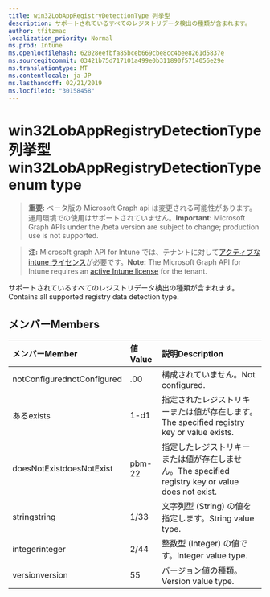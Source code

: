 ```yaml
---
title: win32LobAppRegistryDetectionType 列挙型
description: サポートされているすべてのレジストリデータ検出の種類が含まれます。
author: tfitzmac
localization_priority: Normal
ms.prod: Intune
ms.openlocfilehash: 62028eefbfa85bceb669cbe8cc4bee8261d5837e
ms.sourcegitcommit: 03421b75d717101a499e0b311890f5714056e29e
ms.translationtype: MT
ms.contentlocale: ja-JP
ms.lasthandoff: 02/21/2019
ms.locfileid: "30158458"
---
```

# <a name="win32lobappregistrydetectiontype-enum-type"></a><span data-ttu-id="ea54e-103">win32LobAppRegistryDetectionType 列挙型</span><span class="sxs-lookup"><span data-stu-id="ea54e-103">win32LobAppRegistryDetectionType enum type</span></span>

> <span data-ttu-id="ea54e-104">**重要:** ベータ版の Microsoft Graph api は変更される可能性があります。運用環境での使用はサポートされていません。</span><span class="sxs-lookup"><span data-stu-id="ea54e-104">**Important:** Microsoft Graph APIs under the /beta version are subject to change; production use is not supported.</span></span>

> <span data-ttu-id="ea54e-105">**注:** Microsoft graph API for Intune では、テナントに対して[アクティブな intune ライセンス](https://go.microsoft.com/fwlink/?linkid=839381)が必要です。</span><span class="sxs-lookup"><span data-stu-id="ea54e-105">**Note:** The Microsoft Graph API for Intune requires an [active Intune license](https://go.microsoft.com/fwlink/?linkid=839381) for the tenant.</span></span>

<span data-ttu-id="ea54e-106">サポートされているすべてのレジストリデータ検出の種類が含まれます。</span><span class="sxs-lookup"><span data-stu-id="ea54e-106">Contains all supported registry data detection type.</span></span>

## <a name="members"></a><span data-ttu-id="ea54e-107">メンバー</span><span class="sxs-lookup"><span data-stu-id="ea54e-107">Members</span></span>
|<span data-ttu-id="ea54e-108">メンバー</span><span class="sxs-lookup"><span data-stu-id="ea54e-108">Member</span></span>|<span data-ttu-id="ea54e-109">値</span><span class="sxs-lookup"><span data-stu-id="ea54e-109">Value</span></span>|<span data-ttu-id="ea54e-110">説明</span><span class="sxs-lookup"><span data-stu-id="ea54e-110">Description</span></span>|
|:---|:---|:---|
|<span data-ttu-id="ea54e-111">notConfigured</span><span class="sxs-lookup"><span data-stu-id="ea54e-111">notConfigured</span></span>|<span data-ttu-id="ea54e-112">.0</span><span class="sxs-lookup"><span data-stu-id="ea54e-112">0</span></span>|<span data-ttu-id="ea54e-113">構成されていません。</span><span class="sxs-lookup"><span data-stu-id="ea54e-113">Not configured.</span></span>|
|<span data-ttu-id="ea54e-114">ある</span><span class="sxs-lookup"><span data-stu-id="ea54e-114">exists</span></span>|<span data-ttu-id="ea54e-115">1-d</span><span class="sxs-lookup"><span data-stu-id="ea54e-115">1</span></span>|<span data-ttu-id="ea54e-116">指定されたレジストリキーまたは値が存在します。</span><span class="sxs-lookup"><span data-stu-id="ea54e-116">The specified registry key or value exists.</span></span>|
|<span data-ttu-id="ea54e-117">doesNotExist</span><span class="sxs-lookup"><span data-stu-id="ea54e-117">doesNotExist</span></span>|<span data-ttu-id="ea54e-118">pbm-2</span><span class="sxs-lookup"><span data-stu-id="ea54e-118">2</span></span>|<span data-ttu-id="ea54e-119">指定したレジストリキーまたは値が存在しません。</span><span class="sxs-lookup"><span data-stu-id="ea54e-119">The specified registry key or value does not exist.</span></span>|
|<span data-ttu-id="ea54e-120">string</span><span class="sxs-lookup"><span data-stu-id="ea54e-120">string</span></span>|<span data-ttu-id="ea54e-121">1/3</span><span class="sxs-lookup"><span data-stu-id="ea54e-121">3</span></span>|<span data-ttu-id="ea54e-122">文字列型 (String) の値を指定します。</span><span class="sxs-lookup"><span data-stu-id="ea54e-122">String value type.</span></span>|
|<span data-ttu-id="ea54e-123">integer</span><span class="sxs-lookup"><span data-stu-id="ea54e-123">integer</span></span>|<span data-ttu-id="ea54e-124">2/4</span><span class="sxs-lookup"><span data-stu-id="ea54e-124">4</span></span>|<span data-ttu-id="ea54e-125">整数型 (Integer) の値です。</span><span class="sxs-lookup"><span data-stu-id="ea54e-125">Integer value type.</span></span>|
|<span data-ttu-id="ea54e-126">version</span><span class="sxs-lookup"><span data-stu-id="ea54e-126">version</span></span>|<span data-ttu-id="ea54e-127">5</span><span class="sxs-lookup"><span data-stu-id="ea54e-127">5</span></span>|<span data-ttu-id="ea54e-128">バージョン値の種類。</span><span class="sxs-lookup"><span data-stu-id="ea54e-128">Version value type.</span></span>|




